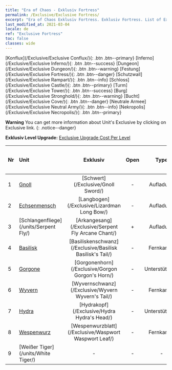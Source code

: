 ```yaml
---
title: "Era of Chaos - Exklusiv Fortress"
permalink: /Exclusive/Exclusive Fortress/
excerpt: "Era of Chaos Exklusiv Fortress. Exklusiv Fortress. List of Exklusiv Fortress in Era of Chaos"
last_modified_at: 2021-03-04
locale: de
ref: "Exclusive Fortress"
toc: false
classes: wide
---
```

 [Konflux](/Exclusive/Exclusive Conflux/){: .btn .btn--primary} [Inferno](/Exclusive/Exclusive Inferno/){: .btn .btn--success} [Dungeon](/Exclusive/Exclusive Dungeon/){: .btn .btn--warning} [Festung](/Exclusive/Exclusive Fortress/){: .btn .btn--danger} [Schutzwall](/Exclusive/Exclusive Rampart/){: .btn .btn--info} [Schloss](/Exclusive/Exclusive Castle/){: .btn .btn--primary} [Turm](/Exclusive/Exclusive Tower/){: .btn .btn--success} [Burg](/Exclusive/Exclusive Stronghold/){: .btn .btn--warning} [Bucht](/Exclusive/Exclusive Cove/){: .btn .btn--danger} [Neutrale Armee](/Exclusive/Exclusive Neutral Army/){: .btn .btn--info} [Nekropolis](/Exclusive/Exclusive Necropolis/){: .btn .btn--primary} 

**Warning** You can get more information about Unit's Exclusive by clicking on Exclusive link. 
{: .notice--danger}

 **Exklusiv Level Upgrade:** [Exclusive Upgrade Cost Per Level](/Exclusive/ExclusiveUpgradeCostPerLevel/)

  | Nr |         Unit        | Exklusiv | Open  |    Type   |  Item to Rank UP      |  Skin   |
  |:---|:--------------------|:-------------:|:-----:|:---------:|:---------------------:|:-------:|
  | 1  | [Gnoll](/units/Gnoll/) | [Schwert](/Exclusive/Gnoll Sword/) | - | Aufladung | - | - |
  | 2  | [Echsenmensch](/units/Lizardman/) | [Langbogen](/Exclusive/Lizardman Long Bow/) | - | Aufladung | - | - |
  | 3  | [Schlangenfliege](/units/Serpent Fly/) | [Arkangesang](/Exclusive/Serpent Fly Arcane Chant/) | + | Aufladung | - | - |
  | 4  | [Basilisk](/units/Basilisk/) | [Basiliskenschwanz](/Exclusive/Basilisk Basilisk's Tail/) | - | Fernkampf | - | - |
  | 5  | [Gorgone](/units/Gorgon/) | [Gorgonenhorn](/Exclusive/Gorgon Gorgon's Horn/) | - | Unterstützung | - | - |
  | 6  | [Wyvern](/units/Wyvern/) | [Wyvernschwanz](/Exclusive/Wyvern Wyvern's Tail/) | - | Fernkampf | - | - |
  | 7  | [Hydra](/units/Hydra/) | [Hydrakopf](/Exclusive/Hydra Hydra's Head/) | - | Unterstützung | - | - |
  | 8  | [Wespenwurz](/units/Waspwort/) | [Wespenwurzblatt](/Exclusive/Waspwort Waspwort Leaf/) | - | Fernkampf | - | - |
  | 9  | [Weißer Tiger](/units/White Tiger/) | - | - | - | none | none |
